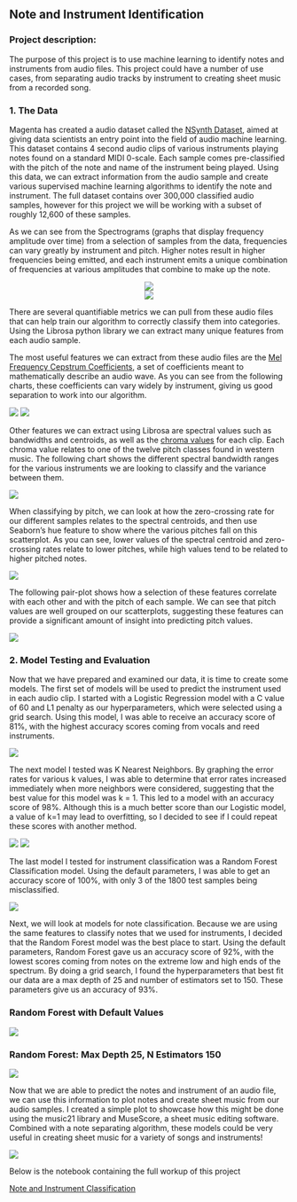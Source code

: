 ## Note and Instrument Identification

### Project description:

The purpose of this project is to use machine learning to identify notes and instruments from audio files. This project could have a number of use cases, from separating audio tracks by instrument to creating sheet music from a recorded song. 

### 1. The Data

Magenta has created a audio dataset called the [NSynth Dataset](https://magenta.tensorflow.org/datasets/nsynth#note-qualities), aimed at giving data scientists an entry point into the field of audio machine learning. This dataset contains 4 second audio clips of various instruments playing notes found on a standard MIDI 0-scale. Each sample comes pre-classified with the pitch of the note and name of the instrument being played. Using this data, we can extract information from the audio sample and create various supervised machine learning algorithms to identify the note and instrument. The full dataset contains over 300,000 classified audio samples, however for this project we will be working with a subset of roughly 12,600 of these samples. 

As we can see from the Spectrograms (graphs that display frequency amplitude over time) from a selection of samples from the data, frequencies can vary greatly by instrument and pitch. Higher notes result in higher frequencies being emitted, and each instrument emits a unique combination of frequencies at various amplitudes that combine to make up the note.

<center><img src="https://github.com/ksivitz/ksivitz.github.io/blob/ebc75764e30570dd709c10f43f48623710aaac96/images/guitar_bass_spec.png?raw=true"/></center>

<center><img src="https://github.com/ksivitz/ksivitz.github.io/blob/ebc75764e30570dd709c10f43f48623710aaac96/images/mallet_keyboard_spec.png?raw=true"/></center>

There are several quantifiable metrics we can pull from these audio files that can help train our algorithm to correctly classify them into categories. Using the Librosa python library we can extract many unique features from each audio sample. 

The most useful features we can extract from these audio files are the [Mel Frequency Cepstrum Coefficients](https://en.wikipedia.org/wiki/Mel-frequency_cepstrum), a set of coefficients meant to mathematically describe an audio wave. As you can see from the following charts, these coefficients can vary widely by instrument, giving us good separation to work into our algorithm. 

<img src="https://github.com/ksivitz/ksivitz.github.io/blob/ac5fb72b9e3a5f8231bbf853efc46c81575ea28c/images/mfcc3_inst.png?raw=true"/>

<img src="https://github.com/ksivitz/ksivitz.github.io/blob/ac5fb72b9e3a5f8231bbf853efc46c81575ea28c/images/mfcc8_inst.png?raw=true"/>

Other features we can extract using Librosa are spectral values such as bandwidths and centroids, as well as the [chroma values](https://en.wikipedia.org/wiki/Chroma_feature) for each clip. Each chroma value relates to one of the twelve pitch classes found in western music. The following chart shows the different spectral bandwidth ranges for the various instruments we are looking to classify and the variance between them. 

<img src="https://github.com/ksivitz/ksivitz.github.io/blob/ac5fb72b9e3a5f8231bbf853efc46c81575ea28c/images/spec_band.png?raw=true"/>

When classifying by pitch, we can look at how the zero-crossing rate for our different samples relates to the spectral centroids, and then use Seaborn’s hue feature to show where the various pitches fall on this scatterplot. As you can see, lower values of the spectral centroid and zero-crossing rates relate to lower pitches, while high values tend to be related to higher pitched notes. 

<img src="https://github.com/ksivitz/ksivitz.github.io/blob/a1a8e6640404247abc4f0b07abb822b30f4fea7d/images/cent_zero_cross_scatter.png?raw=true"/>

The following pair-plot shows how a selection of these features correlate with each other and with the pitch of each sample. We can see that pitch values are well grouped on our scatterplots, suggesting these features can provide a significant amount of insight into predicting pitch values.

<img src="https://github.com/ksivitz/ksivitz.github.io/blob/ac5fb72b9e3a5f8231bbf853efc46c81575ea28c/images/pairplot.png?raw=true"/>

### 2. Model Testing and Evaluation

Now that we have prepared and examined our data, it is time to create some models. The first set of models will be used to predict the instrument used in each audio clip. I started with a Logistic Regression model with a C value of 60 and L1 penalty as our hyperparameters, which were selected using a grid search. Using this model, I was able to receive an accuracy score of 81%, with the highest accuracy scores coming from vocals and reed instruments. 

<img src="https://github.com/ksivitz/ksivitz.github.io/blob/ebc75764e30570dd709c10f43f48623710aaac96/images/log_class_music.JPG?raw=true"/>

The next model I tested was K Nearest Neighbors. By graphing the error rates for various k values, I was able to determine that error rates increased immediately when more neighbors were considered, suggesting that the best value for this model was k = 1. This led to a model with an accuracy score of 98%. Although this is a much better score than our Logistic model, a value of k=1 may lead to overfitting, so I decided to see if I could repeat these scores with another method.

<img src = "https://github.com/ksivitz/ksivitz.github.io/blob/ebc75764e30570dd709c10f43f48623710aaac96/images/k_val_inst.jpg?raw=true"/>
<img src="https://github.com/ksivitz/ksivitz.github.io/blob/ebc75764e30570dd709c10f43f48623710aaac96/images/class_k_inst.JPG?raw=true"/>

The last model I tested for instrument classification was a Random Forest Classification model. Using the default parameters, I was able to get an accuracy score of 100%, with only 3 of the 1800 test samples being misclassified. 

<img src="https://github.com/ksivitz/ksivitz.github.io/blob/ebc75764e30570dd709c10f43f48623710aaac96/images/class_rand_inst.JPG?raw=true"/>

Next, we will look at models for note classification. Because we are using the same features to classify notes that we used for instruments, I decided that the Random Forest model was the best place to start. Using the default parameters, Random Forest gave us an accuracy score of 92%, with the lowest scores coming from notes on the extreme low and high ends of the spectrum. By doing a grid search, I found the hyperparameters that best fit our data are a max depth of 25 and number of estimators set to 150. These parameters give us an accuracy of 93%. 

### Random Forest with Default Values
<img src="https://github.com/ksivitz/ksivitz.github.io/blob/ebc75764e30570dd709c10f43f48623710aaac96/images/rand_note_default.JPG?raw=true"/>

### Random Forest: Max Depth 25, N Estimators 150
<img src="https://github.com/ksivitz/ksivitz.github.io/blob/ebc75764e30570dd709c10f43f48623710aaac96/images/rand_note_param.JPG?raw=true"/>

Now that we are able to predict the notes and instrument of an audio file, we can use this information to plot notes and create sheet music from our audio samples. I created a simple plot to showcase how this might be done using the music21 library and MuseScore, a sheet music editing software. Combined with a note separating algorithm, these models could be very useful in creating sheet music for a variety of songs and instruments!

<img src="https://github.com/ksivitz/ksivitz.github.io/blob/a1a8e6640404247abc4f0b07abb822b30f4fea7d/images/staff-2.PNG?raw=true"/>

Below is the notebook containing the full workup of this project

[Note and Instrument Classification](https://ksivitz.github.io/notebooks/Note-Classification-Final-1.html)
